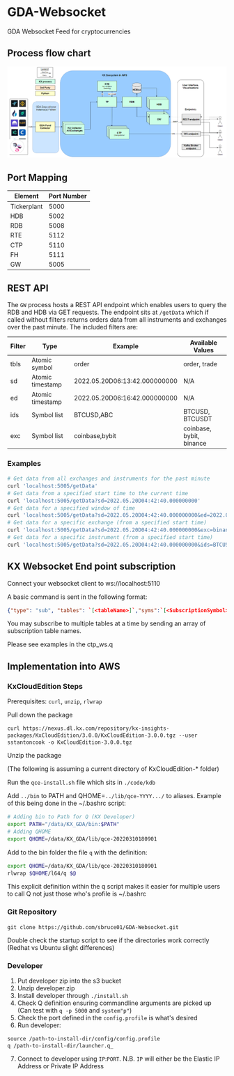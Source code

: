 # GDA-Websocket
GDA Websocket Feed for cryptocurrencies

## Process flow chart
![plot](./process_flow_chart.png)

## Port Mapping
| Element     | Port Number |
|-------------|-------------|
| Tickerplant | 5000        |
| HDB         | 5002        |
| RDB         | 5008        |
| RTE         | 5112        |
| CTP         | 5110        |
| FH          | 5111        |
| GW          | 5005        |

## REST API

The `GW` process hosts a REST API endpoint which enables users to query the RDB and HDB via GET requests. The endpoint sits at `/getData` which if called without filters returns orders data from all instruments and exchanges over the past minute. The included filters are:

| Filter | Type            | Example                       | Available Values         |
|--------|-----------------|-------------------------------|--------------------------|
| tbls   | Atomic symbol   | order                         | order, trade             |
| sd     | Atomic timestamp | 2022.05.20D06:13:42.000000000 | N/A                      |
| ed     | Atomic timestamp | 2022.05.20D06:16:42.000000000 | N/A                      |
| ids    | Symbol list     | BTCUSD,ABC                    | BTCUSD, BTCUSDT          |
| exc    | Symbol list     | coinbase,bybit                | coinbase, bybit, binance |

### Examples

```bash
# Get data from all exchanges and instruments for the past minute
curl 'localhost:5005/getData'
# Get data from a specified start time to the current time 
curl 'localhost:5005/getData?sd=2022.05.20D04:42:40.000000000'
# Get data for a specified window of time 
curl 'localhost:5005/getData?sd=2022.05.20D04:42:40.000000000&ed=2022.05.20D04:43:40.000000000'
# Get data for a specific exchange (from a specified start time)
curl 'localhost:5005/getData?sd=2022.05.20D04:42:40.000000000&exc=binance'
# Get data for a specific instrument (from a specified start time)
curl 'localhost:5005/getData?sd=2022.05.20D04:42:40.000000000&ids=BTCUSD'
```



## KX Websocket End point subscription
Connect your websocket client to ws://localhost:5110

A basic command is sent in the following format:
```json
{"type": "sub", "tables": `[<tableName>]`,"syms":`[<SubscriptionSymbol>]`}
```

You may subscribe to multiple tables at a time by sending an array of subscription table names.

Please see examples in the ctp_ws.q 

## Implementation into AWS

### KxCloudEdition Steps

Prerequisites: `curl`, `unzip`, `rlwrap`

Pull down the package

```console
curl https://nexus.dl.kx.com/repository/kx-insights-packages/KxCloudEdition/3.0.0/KxCloudEdition-3.0.0.tgz --user sstantoncook -o KxCloudEdition-3.0.0.tgz
```

Unzip the package

(The following is assuming a current directory of KxCloudEdition-* folder)

Run the `qce-install.sh` file which sits in `./code/kdb`

Add `../bin` to PATH and QHOME=`../lib/qce-YYYY.../` to aliases. Example of this being done in the ~/.bashrc script:

```bash
# Adding bin to Path for Q (KX Developer)
export PATH="/data/KX_GDA/bin:$PATH"
# Adding QHOME
export QHOME=/data/KX_GDA/lib/qce-20220310180901
```

Add to the bin folder the file `q` with the definition:

```bash
export QHOME=/data/KX_GDA/lib/qce-20220310180901
rlwrap $QHOME/l64/q $@
```

This explicit definition within the q script makes it easier for multiple users to call Q not just those who's profile is ~/.bashrc

### Git Repository

```git
git clone https://github.com/sbruce01/GDA-Websocket.git
```

Double check the startup script to see if the directories work correctly (Redhat vs Ubuntu slight differences)

### Developer

1. Put developer zip into the s3 bucket 
2. Unzip developer.zip
3. Install developer through `./install.sh`
4. Check Q definition ensuring commandline arguments are picked up (Can test with `q -p 5000` and `system"p"`)
5. Check the port defined in the `config.profile` is what's desired
6. Run developer:
```
source /path-to-install-dir/config/config.profile
q /path-to-install-dir/launcher.q_
```
7. Connect to developer using `IP`:`PORT`. N.B. `IP` will either be the Elastic IP Address or Private IP Address
